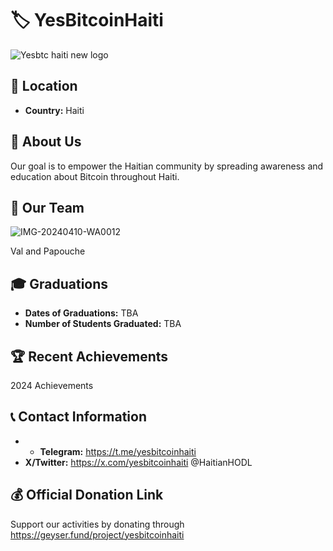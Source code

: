 # 🏷️ YesBitcoinHaiti
![Yesbtc haiti new logo](https://github.com/MyFirstBitcoin/Light-Node-Directory/assets/167840061/345b12a4-bb6c-4b05-8052-e2114990cc36)

<!-- 1 picture maximum -->

## 📍 Location
- **Country:** Haiti

## 📖 About Us
Our goal is to empower the Haitian community by spreading awareness and education about Bitcoin throughout Haiti.

## 👥 Our Team
![IMG-20240410-WA0012](https://github.com/MyFirstBitcoin/Light-Node-Directory/assets/167840061/09813965-f019-4914-b4e7-dfb13b4b468d)
 
 Val and Papouche


<!-- 1 picture maximum -->

## 🎓 Graduations
- **Dates of Graduations:** TBA
- **Number of Students Graduated:** TBA

## 🏆 Recent Achievements
2024 Achievements


## 📞 Contact Information

- - **Telegram:** https://t.me/yesbitcoinhaiti
- **X/Twitter:** https://x.com/yesbitcoinhaiti  @HaitianHODL


## 💰 Official Donation Link
Support our activities by donating through https://geyser.fund/project/yesbitcoinhaiti
